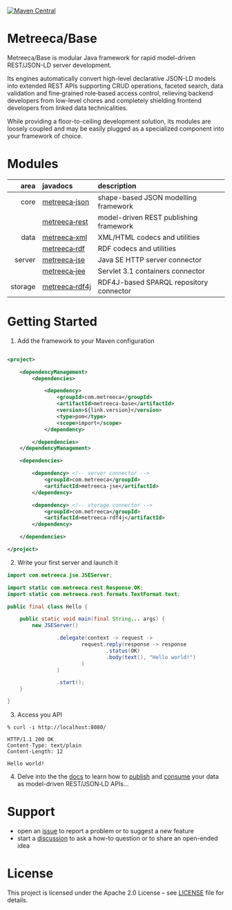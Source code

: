[![Maven Central](https://img.shields.io/maven-central/v/com.metreeca/metreeca-base.svg)](https://search.maven.org/artifact/com.metreeca/metreeca-base/)

# Metreeca/Base

Metreeca/Base is modular Java framework for rapid model-driven REST/JSON-LD server development.

Its engines automatically convert high-level declarative JSON-LD models into extended REST APIs supporting CRUD
operations, faceted search, data validation and fine‑grained role‑based access control, relieving backend developers from
low-level chores and completely shielding frontend developers from linked data technicalities.

While providing a floor-to-ceiling development solution, its modules are loosely coupled and may be easily plugged as a
specialized component into your framework of choice.

# Modules

|    area | javadocs                                                     | description                             |
| ------: | :----------------------------------------------------------- | :-------------------------------------- |
|    core | [metreeca‑json](https://javadoc.io/doc/com.metreeca/metreeca-json) | shape-based JSON modelling framework    |
|         | [metreeca‑rest](https://javadoc.io/doc/com.metreeca/metreeca-rest) | model-driven REST publishing framework  |
|    data | [metreeca‑xml](https://javadoc.io/doc/com.metreeca/metreeca-xml) | XML/HTML codecs and utilities           |
|         | [metreeca‑rdf](https://javadoc.io/doc/com.metreeca/metreeca-rdf) | RDF codecs and utilities                |
|  server | [metreeca‑jse](https://javadoc.io/doc/com.metreeca/metreeca-jse) | Java SE HTTP server connector          |
|         | [metreeca‑jee](https://javadoc.io/doc/com.metreeca/metreeca-jee) | Servlet 3.1 containers connector        |
| storage | [metreeca‑rdf4j](https://javadoc.io/doc/com.metreeca/metreeca-rdf4j) | RDF4J-based SPARQL repository connector |

# Getting Started

1. Add the framework to your Maven configuration

```xml

<project>

	<dependencyManagement>
		<dependencies>

			<dependency>
				<groupId>com.metreeca</groupId>
                <artifactId>metreeca-base</artifactId>
				<version>${link.version}</version>
				<type>pom</type>
				<scope>import</scope>
			</dependency>

		</dependencies>
	</dependencyManagement>

	<dependencies>

		<dependency> <!-- server connector -->
			<groupId>com.metreeca</groupId>
			<artifactId>metreeca-jse</artifactId>
		</dependency>

		<dependency> <!-- storage connector -->
			<groupId>com.metreeca</groupId>
			<artifactId>metreeca-rdf4j</artifactId>
		</dependency>

	</dependencies>

</project>
```

2. Write your first server and launch it

```java
import com.metreeca.jse.JSEServer;

import static com.metreeca.rest.Response.OK;
import static com.metreeca.rest.formats.TextFormat.text;

public final class Hello {

	public static void main(final String... args) {
		new JSEServer()

				.delegate(context -> request ->
						request.reply(response -> response
								.status(OK)
								.body(text(), "Hello world!")
						)
				)

				.start();
	}

}
```

3. Access you API

```shell
% curl -i http://localhost:8080/

HTTP/1.1 200 OK
Content-Type: text/plain
Content-Length: 12

Hello world!
```

4. Delve into the the [docs](https://metreeca.github.io/base/) to learn how
   to [publish](http://metreeca.github.io/base/tutorials/publishing-jsonld-apis)
   and [consume](https://metreeca.github.io/base/tutorials/consuming-jsonld-apis) your data as model-driven REST/JSON‑LD
   APIs…

# Support

- open an [issue](https://github.com/metreeca/base/issues) to report a problem or to suggest a new feature
- start a [discussion](https://github.com/metreeca/base/discussions) to ask a how-to question or to share an open-ended
  idea

# License

This project is licensed under the Apache 2.0 License – see [LICENSE](LICENSE) file for details.
